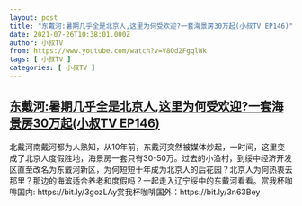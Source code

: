 ```yaml
---
layout: post
title: "东戴河:暑期几乎全是北京人,这里为何受欢迎?一套海景房30万起(小叔TV EP146)"
date: 2021-07-26T10:38:01.000Z
author: 小叔TV
from: https://www.youtube.com/watch?v=V8Od2FgqlWk
tags: [ 小叔TV ]
categories: [ 小叔TV ]
---
```

<!--1627295881000-->
[东戴河:暑期几乎全是北京人,这里为何受欢迎?一套海景房30万起(小叔TV EP146)](https://www.youtube.com/watch?v=V8Od2FgqlWk)
------

<div>
北戴河南戴河都为人熟知，从10年前，东戴河突然被媒体炒起，一时间，这里变成了北京人度假胜地，海景房一套只有30-50万。过去的小渔村，到绥中经济开发区直至改名为东戴河新区，为何短短十年成为北京人的后花园？北京人为何热衷去那里？那边的海滨适合养老和度假吗？一起走入辽宁绥中的东戴河看看。赏我杯咖啡国内: https://bit.ly/3gozLAy赏我杯咖啡国外：https://bit.ly/3n63Bey
</div>
